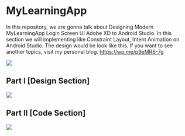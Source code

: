 # MyLearningApp

In this repository, we are gonna talk about Designing Modern MyLearningApp Login Screen UI Adobe XD to Android Studio. In this section we will implementing like Constraint Layout, Intent Animation on Android Studio. The design would be look like this. If you want to see another topics, visit my personal blog. https://wp.me/p9eMR6-7g

<img src="https://cdn.dribbble.com/users/2132553/screenshots/6779657/mylearningapp.png" width="max-width;"/>

## Part I [Design Section]
<a href="https://youtu.be/R9uuKxRccYg" target="_blank"><img src="https://img.youtube.com/vi/R9uuKxRccYg/maxresdefault.jpg"/></a>

## Part II [Code Section]
<a href="https://youtu.be/qz4gMDbgzuo" target="_blank"><img src="https://img.youtube.com/vi/qz4gMDbgzuo/maxresdefault.jpg"/></a>
